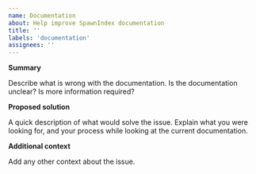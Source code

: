 ```yaml
---
name: Documentation
about: Help improve SpawnIndex documentation
title: ''
labels: 'documentation'
assignees: ''
---
```


**Summary**

Describe what is wrong with the documentation.
Is the documentation unclear?
Is more information required?

**Proposed solution**

A quick description of what would solve the issue.
Explain what you were looking for, and 
your process while looking at the current documentation.

**Additional context**

Add any other context about the issue.
